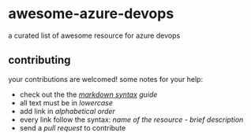 # awesome-azure-devops
a curated list of awesome resource for azure devops

## contributing
your contributions are welcomed!
some notes for your help:
* check out the the _[markdown syntax](https://guides.github.com/features/mastering-markdown/) guide_
* all text must be in _lowercase_
* add link in _alphabetical order_
* every link follow the syntax: _name of the resource - brief description_
* send a _pull request_ to contribute
